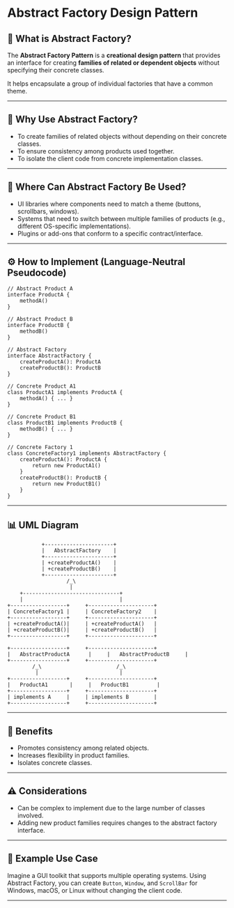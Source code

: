 
# Abstract Factory Design Pattern

## 🧠 What is Abstract Factory?

The **Abstract Factory Pattern** is a **creational design pattern** that provides an interface for creating **families of related or dependent objects** without specifying their concrete classes.

It helps encapsulate a group of individual factories that have a common theme.

---

## 🎯 Why Use Abstract Factory?

- To create families of related objects without depending on their concrete classes.
- To ensure consistency among products used together.
- To isolate the client code from concrete implementation classes.

---

## 📍 Where Can Abstract Factory Be Used?

- UI libraries where components need to match a theme (buttons, scrollbars, windows).
- Systems that need to switch between multiple families of products (e.g., different OS-specific implementations).
- Plugins or add-ons that conform to a specific contract/interface.

---

## ⚙️ How to Implement (Language-Neutral Pseudocode)

```pseudo
// Abstract Product A
interface ProductA {
    methodA()
}

// Abstract Product B
interface ProductB {
    methodB()
}

// Abstract Factory
interface AbstractFactory {
    createProductA(): ProductA
    createProductB(): ProductB
}

// Concrete Product A1
class ProductA1 implements ProductA {
    methodA() { ... }
}

// Concrete Product B1
class ProductB1 implements ProductB {
    methodB() { ... }
}

// Concrete Factory 1
class ConcreteFactory1 implements AbstractFactory {
    createProductA(): ProductA {
        return new ProductA1()
    }
    createProductB(): ProductB {
        return new ProductB1()
    }
}
```

---

## 📊 UML Diagram

```plaintext
           +----------------------+
           |   AbstractFactory    |
           +----------------------+
           | +createProductA()    |
           | +createProductB()    |
           +----------------------+
                   /_\
                    |
    +-------------------------------+
    |                               |
+------------------+     +---------------------+
| ConcreteFactory1 |     | ConcreteFactory2    |
+------------------+     +---------------------+
| +createProductA()|     | +createProductA()   |
| +createProductB()|     | +createProductB()   |
+------------------+     +---------------------+

+------------------+     +---------------------+
|   AbstractProductA      |     |   AbstractProductB     |
+------------------+     +---------------------+
        /_\                        /_\
         |                          |
+------------------+     +---------------------+
|   ProductA1       |     |   ProductB1         |
+------------------+     +---------------------+
| implements A     |     | implements B        |
+------------------+     +---------------------+
```

---

## 📝 Benefits

- Promotes consistency among related objects.
- Increases flexibility in product families.
- Isolates concrete classes.

---

## ⚠️ Considerations

- Can be complex to implement due to the large number of classes involved.
- Adding new product families requires changes to the abstract factory interface.

---

## 🧪 Example Use Case

Imagine a GUI toolkit that supports multiple operating systems. Using Abstract Factory, you can create `Button`, `Window`, and `ScrollBar` for Windows, macOS, or Linux without changing the client code.

---

